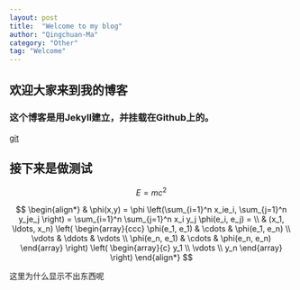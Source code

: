```yaml
---
layout: post
title:  "Welcome to my blog"
author: "Qingchuan-Ma"
category: "Other"
tag: "Welcome"
---
```


## 欢迎大家来到我的博客

### 这个博客是用Jekyll建立，并挂载在Github上的。

[git](http://blog.csdn.net/yywan1314520/article/details/51566924)

## 接下来是做测试


$$
E=mc^2
$$




$$
\begin{align*}
  & \phi(x,y) = \phi \left(\sum_{i=1}^n x_ie_i, \sum_{j=1}^n y_je_j \right)
  = \sum_{i=1}^n \sum_{j=1}^n x_i y_j \phi(e_i, e_j) = \\
  & (x_1, \ldots, x_n) \left( \begin{array}{ccc}
      \phi(e_1, e_1) & \cdots & \phi(e_1, e_n) \\
      \vdots & \ddots & \vdots \\
      \phi(e_n, e_1) & \cdots & \phi(e_n, e_n)
    \end{array} \right)
  \left( \begin{array}{c}
      y_1 \\
      \vdots \\
      y_n
    \end{array} \right)
\end{align*}
$$


这里为什么显示不出东西呢
